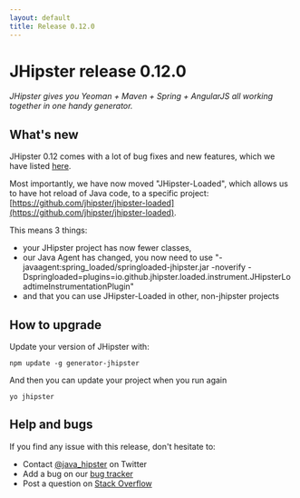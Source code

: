 ```yaml
---
layout: default
title: Release 0.12.0
---
```


JHipster release 0.12.0
==================

*JHipster gives you Yeoman + Maven + Spring + AngularJS all working together in one handy generator.*

What's new
----------

JHipster 0.12 comes with a lot of bug fixes and new features, which we have listed [here](https://github.com/jhipster/generator-jhipster/issues?milestone=1&page=1&state=closed).

Most importantly, we have now moved "JHipster-Loaded", which allows us to have hot reload of Java code, to a specific project: [https://github.com/jhipster/jhipster-loaded](https://github.com/jhipster/jhipster-loaded).

This means 3 things:

- your JHipster project has now fewer classes, 
- our Java Agent has changed, you now need to use "-javaagent:spring_loaded/springloaded-jhipster.jar -noverify -Dspringloaded=plugins=io.github.jhipster.loaded.instrument.JHipsterLoadtimeInstrumentationPlugin"
- and that you can use JHipster-Loaded in other, non-jhipster projects

<!--googleoff: index-->
How to upgrade
------------

Update your version of JHipster with:

```
npm update -g generator-jhipster
```

And then you can update your project when you run again

```
yo jhipster
```

Help and bugs
--------------

If you find any issue with this release, don't hesitate to:

- Contact [@java_hipster](https://twitter.com/java_hipster) on Twitter
- Add a bug on our [bug tracker](https://github.com/jhipster/generator-jhipster/issues?state=open)
- Post a question on [Stack Overflow](http://stackoverflow.com/tags/jhipster/info)
